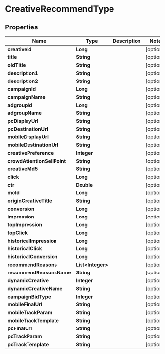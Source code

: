 

# CreativeRecommendType


## Properties

Name | Type | Description | Notes
------------ | ------------- | ------------- | -------------
**creativeId** | **Long** |  |  [optional]
**title** | **String** |  |  [optional]
**oldTitle** | **String** |  |  [optional]
**description1** | **String** |  |  [optional]
**description2** | **String** |  |  [optional]
**campaignId** | **Long** |  |  [optional]
**campaignName** | **String** |  |  [optional]
**adgroupId** | **Long** |  |  [optional]
**adgroupName** | **String** |  |  [optional]
**pcDisplayUrl** | **String** |  |  [optional]
**pcDestinationUrl** | **String** |  |  [optional]
**mobileDisplayUrl** | **String** |  |  [optional]
**mobileDestinationUrl** | **String** |  |  [optional]
**creativePreference** | **Integer** |  |  [optional]
**crowdAttentionSellPoint** | **String** |  |  [optional]
**creativeMd5** | **String** |  |  [optional]
**click** | **Long** |  |  [optional]
**ctr** | **Double** |  |  [optional]
**mcId** | **Long** |  |  [optional]
**originCreativeTitle** | **String** |  |  [optional]
**conversion** | **Long** |  |  [optional]
**impression** | **Long** |  |  [optional]
**topImpression** | **Long** |  |  [optional]
**topClick** | **Long** |  |  [optional]
**historicalImpression** | **Long** |  |  [optional]
**historicalClick** | **Long** |  |  [optional]
**historicalConversion** | **Long** |  |  [optional]
**recommendReasons** | **List&lt;Integer&gt;** |  |  [optional]
**recommendReasonsName** | **String** |  |  [optional]
**dynamicCreative** | **Integer** |  |  [optional]
**dynamicCreativeName** | **String** |  |  [optional]
**campaignBidType** | **Integer** |  |  [optional]
**mobileFinalUrl** | **String** |  |  [optional]
**mobileTrackParam** | **String** |  |  [optional]
**mobileTrackTemplate** | **String** |  |  [optional]
**pcFinalUrl** | **String** |  |  [optional]
**pcTrackParam** | **String** |  |  [optional]
**pcTrackTemplate** | **String** |  |  [optional]



